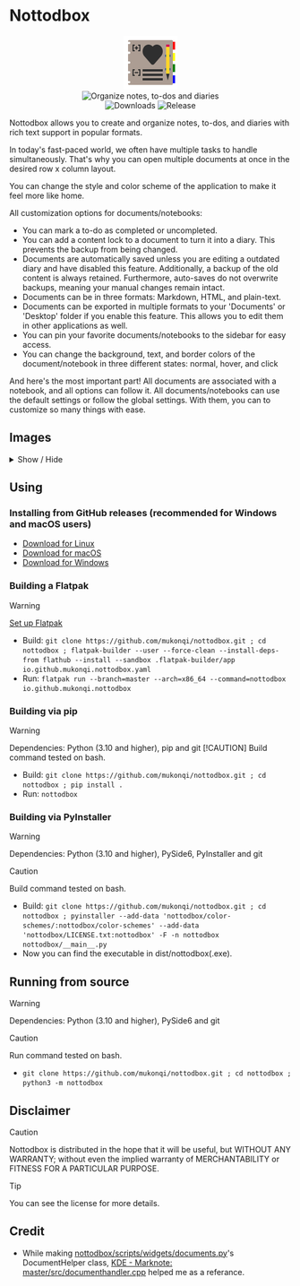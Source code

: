 # Nottodbox

<p align="center">
    <img src="./share/icons/hicolor/96x96/apps/io.github.mukonqi.nottodbox.png" alt="Icon of Nottodbox"></img><br>
    <img src="https://img.shields.io/badge/Organize_notes,_to--dos_and_diaries-376296" alt="Organize notes, to-dos and diaries"></img><br>
    <img src="https://img.shields.io/github/downloads/mukonqi/nottodbox/total?label=Downloads" alt="Downloads"></img>
    <img src="https://img.shields.io/github/v/release/mukonqi/nottodbox?label=Release" alt="Release"><br>
</p>

<p>Nottodbox allows you to create and organize notes, to-dos, and diaries with rich text support in popular formats.</p>
<p>In today&#39;s fast-paced world, we often have multiple tasks to handle simultaneously. That&#39;s why you can open multiple documents at once in the desired row x column layout.</p>
<p>You can change the style and color scheme of the application to make it feel more like home.</p>
<p>All customization options for documents/notebooks:</p>
<ul>
    <li>You can mark a to-do as completed or uncompleted.</li>
    <li>You can add a content lock to a document to turn it into a diary. This prevents the backup from being changed.</li>
    <li>Documents are automatically saved unless you are editing a outdated diary and have disabled this feature. Additionally, a backup of the old content is always retained. Furthermore, auto-saves do not overwrite backups, meaning your manual changes remain intact.</li>
    <li>Documents can be in three formats: Markdown, HTML, and plain-text.</li>
    <li>Documents can be exported in multiple formats to your 'Documents' or 'Desktop' folder if you enable this feature. This allows you to edit them in other applications as well.</li>
    <li>You can pin your favorite documents/notebooks to the sidebar for easy access.</li>
    <li>You can change the background, text, and border colors of the document/notebook in three different states: normal, hover, and click</li>
</ul>
<p>And here&#39;s the most important part! All documents are associated with a notebook, and all options can follow it. All documents/notebooks can use the default settings or follow the global settings. With them, you can to customize so many things with ease.</p>

## Images
<details>
<summary>Show / Hide</summary>

![Appearance when using 'Nottodbox Light' color scheme](.github/images/light.png)
![Appearance when using 'Nottodbox Dark' color scheme](.github/images/dark.png)
</details>

## Using
<!-- ### Installing from Flatpak / Flathub (recommended for Linux users)
> [!WARNING]
> [Set up Flatpak](https://flatpak.org/setup/)

- `flatpak install io.github.mukonqi.nottodbox` -->

### Installing from GitHub releases (recommended for Windows and macOS users)
- [Download for Linux](https://github.com/MuKonqi/nottodbox/releases/download/latest/nottodbox)
- [Download for macOS](https://github.com/MuKonqi/nottodbox/releases/download/latest/nottodbox-mac)
- [Download for Windows](https://github.com/MuKonqi/nottodbox/releases/download/latest/nottodbox.exe)

<!-- ### Installing from PyPI
> [!WARNING] 
> Dependencies: Python (3.10 and higher) and pip

- `pip install nottodbox` -->

### Building a Flatpak
> [!WARNING]
> [Set up Flatpak](https://flatpak.org/setup/)

- Build: `git clone https://github.com/mukonqi/nottodbox.git ; cd nottodbox ; flatpak-builder --user --force-clean --install-deps-from flathub --install --sandbox .flatpak-builder/app io.github.mukonqi.nottodbox.yaml`
- Run: `flatpak run --branch=master --arch=x86_64 --command=nottodbox io.github.mukonqi.nottodbox`

### Building via pip
> [!WARNING] 
> Dependencies: Python (3.10 and higher), pip and git
> [!CAUTION] 
> Build command tested on bash.

- Build: `git clone https://github.com/mukonqi/nottodbox.git ; cd nottodbox ; pip install .`
- Run: `nottodbox`

### Building via PyInstaller
> [!WARNING] 
> Dependencies: Python (3.10 and higher), PySide6, PyInstaller and git

> [!CAUTION] 
> Build command tested on bash.

- Build: `git clone https://github.com/mukonqi/nottodbox.git ; cd nottodbox ; pyinstaller --add-data 'nottodbox/color-schemes/:nottodbox/color-schemes' --add-data 'nottodbox/LICENSE.txt:nottodbox' -F -n nottodbox nottodbox/__main__.py`
- Now you can find the executable in dist/nottodbox(.exe).

## Running from source
> [!WARNING] 
> Dependencies: Python (3.10 and higher), PySide6 and git

> [!CAUTION] 
> Run command tested on bash.

- `git clone https://github.com/mukonqi/nottodbox.git ; cd nottodbox ; python3 -m nottodbox`

## Disclaimer
> [!CAUTION] 
> Nottodbox is distributed in the hope that it will be useful, but WITHOUT ANY WARRANTY; without even the implied warranty of MERCHANTABILITY or FITNESS FOR A PARTICULAR PURPOSE.

> [!TIP]
> You can see the license for more details.

## Credit
- While making [nottodbox/scripts/widgets/documents.py](./nottodbox/scripts/widgets/documents.py)'s DocumentHelper class, [KDE - Marknote: master/src/documenthandler.cpp](https://invent.kde.org/office/marknote/-/blob/master/src/documenthandler.cpp) helped me as a referance.